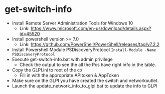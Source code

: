 # get-switch-info
  * Install Remote Server Administration Tools for Windows 10
    * Link: https://www.microsoft.com/en-us/download/details.aspx?id=45520
  * Install powershell version >= 7.0
    *  Link: https://github.com/PowerShell/PowerShell/releases/tag/v7.2.2
  * Install Powershell Module PSDiscoveryProtocol
  ``` Install-Module -Name PSDiscoveryProtocol ```
  * Execute get-switch-info.bat with admin privilege
    * Check the output to see the all the Pcs have right info in the table.
  * Copy the GLPI.ini to root of the c:\
    * Fill in with the appropriate APItoken & AppToken
  * Make sure on the GLPI you have created the switch and networkoutlet.
  * Launch the update_network_info_to_glpi.bat to update the info to GLPI
 


